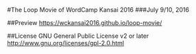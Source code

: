 #The Loop Movie of WordCamp Kansai 2016
###July 9/10, 2016

##Preview
https://wckansai2016.github.io/loop-movie/

##License
GNU General Public License v2 or later  
http://www.gnu.org/licenses/gpl-2.0.html